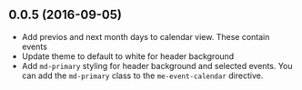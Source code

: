 <a name="0.0.5"></a>
## 0.0.5 (2016-09-05)

*  Add previos and next month days to calendar view. These contain events
*  Update theme to default to white for header background
*  Add `md-primary` styling for header background and selected events. You can add the `md-primary` class to the `me-event-calendar` directive.
